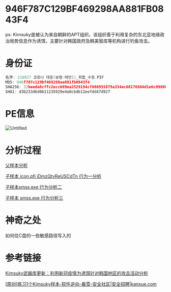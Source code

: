 # 946F787C129BF469298AA881FB0843F4

ps: Kimsuky是被认为来自朝鲜的APT组织。该组织善于利用复杂的东北亚地缘政治局势信息作为诱饵，主要针对韩国政府及韩美智库等机构进行钓鱼攻击。

# 身份证

```c
名字: 210927 코로나 대응(보령-태안1)_취합_수정.PIF
MD5: 946f787c129bf469298aa881fb0843f4
SHA256: 32beeda8cffc2ecc689ea2529194cf806955879a334ec68176864d1e6c09800c
SHA1: d3b233d6d8b11235929e4a0cbdb12eefdd47d927
```

# PE信息

![Untitled](946F787C129BF469298AA881FB0843F4%20832ac752ec53487c80eb821b24903408/Untitled.png)

# 分析过程

[父样本分析 ](946F787C129BF469298AA881FB0843F4%20832ac752ec53487c80eb821b24903408/%E7%88%B6%E6%A0%B7%E6%9C%AC%E5%88%86%E6%9E%90%209b490819132c425c9729e28f5c2116f5.md)

[子样本 icon.pfi iDmzQtvReUSCdTn 行为一分析](946F787C129BF469298AA881FB0843F4%20832ac752ec53487c80eb821b24903408/%E5%AD%90%E6%A0%B7%E6%9C%AC%20icon%20pfi%20iDmzQtvReUSCdTn%20%E8%A1%8C%E4%B8%BA%E4%B8%80%E5%88%86%E6%9E%90%207fccb5cc95a24932b0f6697fcb527310.md)

[子样本smss.exe 行为分析二](946F787C129BF469298AA881FB0843F4%20832ac752ec53487c80eb821b24903408/%E5%AD%90%E6%A0%B7%E6%9C%ACsmss%20exe%20%E8%A1%8C%E4%B8%BA%E5%88%86%E6%9E%90%E4%BA%8C%200273ff395c104de39ef2e225de5376e3.md)

[子样本 smss.exe 行为分析三](946F787C129BF469298AA881FB0843F4%20832ac752ec53487c80eb821b24903408/%E5%AD%90%E6%A0%B7%E6%9C%AC%20smss%20exe%20%E8%A1%8C%E4%B8%BA%E5%88%86%E6%9E%90%E4%B8%89%20ad8d19f6d8694a83a22cee5f783ecda8.md)

# 神奇之处

如何往C盘的一些敏感路径写入的

# 参考链接

[Kimsuky武器库更新：利用新冠疫情为诱饵针对韩国地区的攻击活动分析](https://zhuanlan.zhihu.com/p/420102504)

[[原创]练习1个Kimsuky样本-软件逆向-看雪-安全社区|安全招聘|kanxue.com](https://bbs.kanxue.com/thread-273223.htm#msg_header_h2_4)